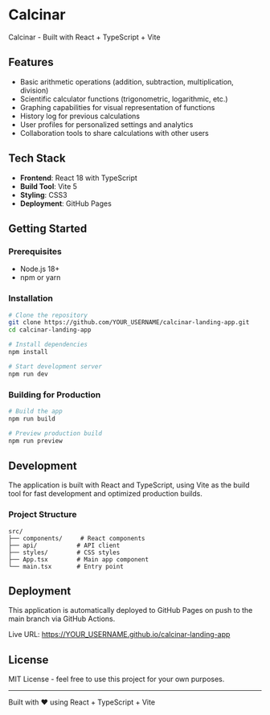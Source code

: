 # Calcinar

Calcinar - Built with React + TypeScript + Vite

## Features

- Basic arithmetic operations (addition, subtraction, multiplication, division)
- Scientific calculator functions (trigonometric, logarithmic, etc.)
- Graphing capabilities for visual representation of functions
- History log for previous calculations
- User profiles for personalized settings and analytics
- Collaboration tools to share calculations with other users

## Tech Stack

- **Frontend**: React 18 with TypeScript
- **Build Tool**: Vite 5
- **Styling**: CSS3
- **Deployment**: GitHub Pages

## Getting Started

### Prerequisites

- Node.js 18+ 
- npm or yarn

### Installation

```bash
# Clone the repository
git clone https://github.com/YOUR_USERNAME/calcinar-landing-app.git
cd calcinar-landing-app

# Install dependencies
npm install

# Start development server
npm run dev
```

### Building for Production

```bash
# Build the app
npm run build

# Preview production build
npm run preview
```

## Development

The application is built with React and TypeScript, using Vite as the build tool for fast development and optimized production builds.

### Project Structure

```
src/
├── components/     # React components
├── api/           # API client
├── styles/        # CSS styles
├── App.tsx        # Main app component
└── main.tsx       # Entry point
```

## Deployment

This application is automatically deployed to GitHub Pages on push to the main branch via GitHub Actions.

Live URL: https://YOUR_USERNAME.github.io/calcinar-landing-app

## License

MIT License - feel free to use this project for your own purposes.

---

Built with ❤️ using React + TypeScript + Vite
